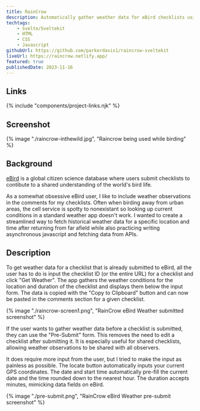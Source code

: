 ```yaml
---
title: RainCrow
description: Automatically gather weather data for eBird checklists using historical weather APIs. Used by thousands of people every week.
techtags:
    - Svelte/Sveltekit
    - HTML
    - CSS
    - Javascript
githubUrl: https://github.com/parkerdavis1/raincrow-sveltekit
liveUrl: https://raincrow.netlify.app/
featured: true
publishedDate: 2023-11-16
---
```

## Links

{% include "components/project-links.njk" %}

## Screenshot

{% image "./raincrow-inthewild.jpg", "Raincrow being used while birding" %}

## Background

[eBird](https://ebird.org/about) is a global citizen science database where users submit checklists to contibute to a shared understanding of the world's bird life.

As a somewhat obsessive eBird user, I like to include weather observations in the comments for my checklists. Often when birding away from urban areas, the cell service is spotty to nonexistant so looking up current conditions in a standard weather app doesn't work. I wanted to create a streamlined way to fetch historical weather data for a specific location and time after returning from far afield while also practicing writing asynchronous javascript and fetching data from APIs.

## Description

To get weather data for a checklist that is already submitted to eBird, all the user has to do is input the checklist ID (or the entire URL) for a checklist and click "Get Weather". The app gathers the weather conditions for the location and duration of the checklist and displays them below the input form. The data is copied with the "Copy to Clipboard" button and can now be pasted in the comments section for a given checklist.

{% image "./raincrow-screen1.png", "RainCrow eBird Weather submitted screenshot" %}

If the user wants to gather weather data before a checklist is submitted, they can use the "Pre-Submit" form. This removes the need to edit a checklist after submitting it. It is especially useful for shared checklists, allowing weather observations to be shared with all observers.

It does require more input from the user, but I tried to make the input as painless as possible. The locate button automatically inputs your current GPS coordinates. The date and start time automatically pre-fill the current date and the time rounded down to the nearest hour. The duration accepts minutes, mimicking data fields on eBird.

{% image "./pre-submit.png", "RainCrow eBird Weather pre-submit screenshot" %}
